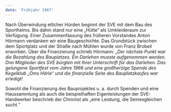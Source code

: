 ```yaml
---
date: 'Frühjahr 1967'
---
```


Nach Überwindung etlicher Hürden beginnt der SVE mit dem Bau des Sportheims. Bis dahin stand nur eine „Hütte“ als Umkleideraum zur Verfügung. Einer Zusammenfassung des früheren Vorstandes Anton Hörmann verdanken wir eine Baugeschichte. Das Grundstück zwischen dem Sportplatz und der Straße nach Mühlen wurde von Franz Brobeil erworben. Über die Finanzierung schrieb Hörmann: „_Der nächste Punkt war die Bezahlung des Bauplatzes. Ein Darlehen musste aufgenommen werden. Drei Mitglieder des SVE bürgten mit Ihrer Unterschrift für das Darlehen. Das gelungene Sportfest vom Jahre 1966 und eine großherzige Spende des Kegelklub „Oms Härle“ und die finanzielle Seite des Bauplatzkaufes war erledigt!_

Sowohl die Finanzierung des Bauprojektes u. a. durch Spenden und eine Haussammlung als auch die beispielhaften Eigenleistungen der SVE-Handwerker beschrieb der Chronist als „eine Leistung, die Seinesgleichen sucht.“
